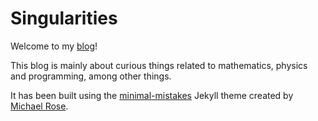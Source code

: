# Singularities

Welcome to my [blog](https://artmenlope.github.io/)!

This blog is mainly about curious things related to mathematics, physics and programming, among other things.

It has been built using the [minimal-mistakes](https://github.com/mmistakes/minimal-mistakes) Jekyll theme created by [Michael Rose](https://github.com/mmistakes). 
